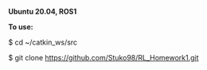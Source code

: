 **Ubuntu 20.04, ROS1**



**To use:**

$ cd ~/catkin_ws/src

$ git clone https://github.com/Stuko98/RL_Homework1.git
